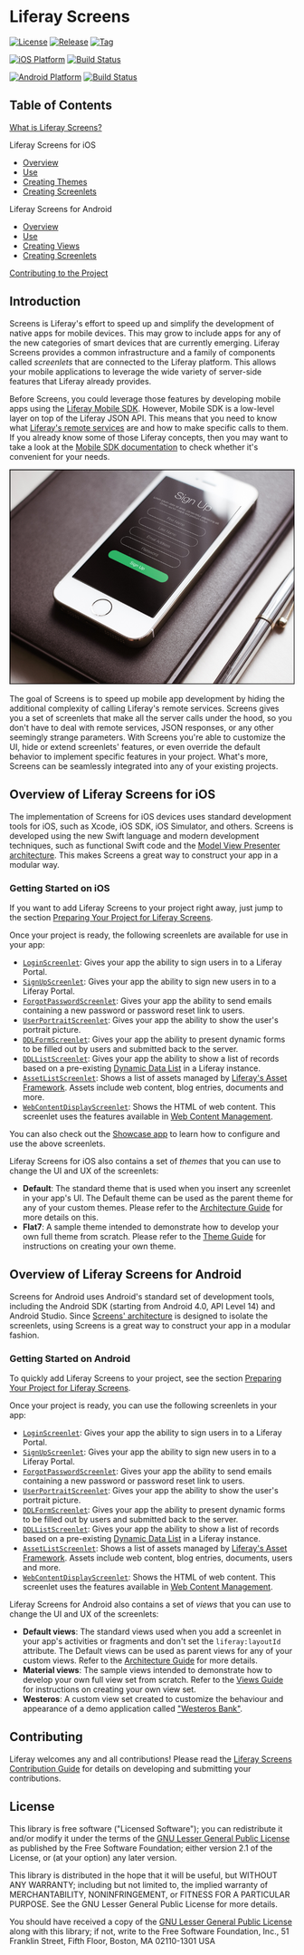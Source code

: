 # Liferay Screens

[![License](http://img.shields.io/badge/license-LGPL_2.1-red.svg?style=flat-square)](http://opensource.org/licenses/LGPL-2.1) [![Release](http://img.shields.io/badge/release-Beta_3-orange.svg?style=flat-square)](https://github.com/liferay/liferay-screens/releases/) [![Tag](http://img.shields.io/github/tag/liferay/liferay-screens.svg?style=flat-square)](https://github.com/liferay/liferay-screens/tags/)

[![iOS Platform](http://img.shields.io/badge/platform-iOS_7+-blue.svg?style=flat-square)](https://github.com/liferay/liferay-screens/tree/master/ios) [![Build Status](http://img.shields.io/travis/liferay/liferay-screens.svg?style=flat-square)](https://travis-ci.org/liferay/liferay-screens/)

[![Android Platform](http://img.shields.io/badge/platform-Android_4.0-green.svg?style=flat-square)](https://github.com/liferay/liferay-screens/tree/master/android) [![Build Status](http://img.shields.io/travis/liferay/liferay-screens.svg?style=flat-square)](https://travis-ci.org/liferay/liferay-screens/)

## Table of Contents

[What is Liferay Screens?](#introduction)

Liferay Screens for iOS
- [Overview](#overview-of-liferay-screens-for-ios)
- [Use](ios/README.md)
- [Creating Themes](ios/Documentation/theme_creation.md)
- [Creating Screenlets](ios/Documentation/screenlet_creation.md)

Liferay Screens for Android
- [Overview](#overview-of-liferay-screens-for-android)
- [Use](android/README.md)
- [Creating Views](android/documentation/view_creation.md)
- [Creating Screenlets](android/documentation/screenlet_creation.md)

[Contributing to the Project](CONTRIBUTING.md)

## Introduction

Screens is Liferay's effort to speed up and simplify the development of native apps for mobile devices. This may grow to include apps for any of the new categories of smart devices that are currently emerging. Liferay Screens provides a common infrastructure and a family of components called *screenlets* that are connected to the Liferay platform. This allows your mobile applications to leverage the wide variety of server-side features that Liferay already provides.

Before Screens, you could leverage those features by developing mobile apps using the [Liferay Mobile SDK](https://www.liferay.com/community/liferay-projects/liferay-mobile-sdk/overview). However, Mobile SDK is a low-level layer on top of the Liferay JSON API. This means that you need to know what [Liferay's remote services](https://www.liferay.com/documentation/liferay-portal/6.2/development/-/ai/accessing-services-remotely-liferay-portal-6-2-dev-guide-05-en) are and how to make specific calls to them. If you already know some of those Liferay concepts, then you may want to take a look at the [Mobile SDK documentation](https://dev.liferay.com/develop/tutorials/-/knowledge_base/6-2/mobile) to check whether it's convenient for your needs.

![App based on Liferay Screens](ios/Documentation/Images/screens-phone.png)

The goal of Screens is to speed up mobile app development by hiding the additional complexity of calling Liferay's remote services. Screens gives you a set of screenlets that make all the server calls under the hood, so you don't have to deal with remote services, JSON responses, or any other seemingly strange parameters. With Screens you're able to customize the UI, hide or extend screenlets' features, or even override the default behavior to implement specific features in your project. What's more, Screens can be seamlessly integrated into any of your existing projects.

## Overview of Liferay Screens for iOS

The implementation of Screens for iOS devices uses standard development tools for iOS, such as Xcode, iOS SDK, iOS Simulator, and others. Screens is developed using the new Swift language and modern development techniques, such as functional Swift code and the [Model View Presenter architecture](http://en.wikipedia.org/wiki/Model%E2%80%93view%E2%80%93presenter). This makes Screens a great way to construct your app in a modular way.

### Getting Started on iOS

If you want to add Liferay Screens to your project right away, just jump to the section [Preparing Your Project for Liferay Screens](ios#preparing-your-project-for-liferay-screens).

Once your project is ready, the following screenlets are available for use in your app:

- [`LoginScreenlet`](ios/Documentation/LoginScreenlet.md): Gives your app the ability to sign users in to a Liferay Portal.
- [`SignUpScreenlet`](ios/Documentation/SignUpScreenlet.md): Gives your app the ability to sign new users in to a Liferay Portal.
- [`ForgotPasswordScreenlet`](ios/Documentation/ForgotPasswordScreenlet.md): Gives your app the ability to send emails containing a new password or password reset link to users.
- [`UserPortraitScreenlet`](ios/Documentation/UserPortraitScreenlet.md): Gives your app the ability to show the user's portrait picture.
- [`DDLFormScreenlet`](ios/Documentation/DDLFormScreenlet.md): Gives your app the ability to present dynamic forms to be filled out by users and submitted back to the server.
- [`DDLListScreenlet`](ios/Documentation/DDLListScreenlet.md): Gives your app the ability to show a list of records based on a pre-existing [Dynamic Data List](https://dev.liferay.com/discover/portal/-/knowledge_base/6-2/using-web-forms-and-dynamic-data-lists) in a Liferay instance.
- [`AssetListScreenlet`](ios/Documentation/AssetListScreenlet.md): Shows a list of assets managed by [Liferay's Asset Framework](https://www.liferay.com/documentation/liferay-portal/6.2/development/-/ai/asset-framework-liferay-portal-6-2-dev-guide-06-en). Assets include web content, blog entries, documents and more.
- [`WebContentDisplayScreenlet`](ios/Documentation/WebContentDisplayScreenlet.md): Shows the HTML of web content. This screenlet uses the features available in [Web Content Management](https://dev.liferay.com/discover/portal/-/knowledge_base/6-2/web-content-management).

You can also check out the [Showcase app](ios/Samples/README.md) to learn how to configure and use the above screenlets.

Liferay Screens for iOS also contains a set of *themes* that you can use to change the UI and UX of the screenlets:

- **Default**: The standard theme that is used when you insert any screenlet in your app's UI. The Default theme can be used as the parent theme for any of your custom themes. Please refer to the [Architecture Guide](ios/Documentation/architecture.md#theme-layer) for more details on this.
- **Flat7**: A sample theme intended to demonstrate how to develop your own full theme from scratch. Please refer to the [Theme Guide](ios/Documentation/themes.md) for instructions on creating your own theme.

## Overview of Liferay Screens for Android

Screens for Android uses Android's standard set of development tools, including the Android SDK (starting from Android 4.0, API Level 14) and Android Studio. Since [Screens' architecture](android/documentation/architecture.md) is designed to isolate the screenlets, using Screens is a great way to construct your app in a modular fashion.

### Getting Started on Android

To quickly add Liferay Screens to your project, see the section [Preparing Your Project for Liferay Screens](android#preparing-your-project-for-liferay-screens).

Once your project is ready, you can use the following screenlets in your app:

- [`LoginScreenlet`](android/documentation/LoginScreenlet.md): Gives your app the ability to sign users in to a Liferay Portal.
- [`SignUpScreenlet`](android/documentation/SignUpScreenlet.md): Gives your app the ability to sign new users in to a Liferay Portal.
- [`ForgotPasswordScreenlet`](android/documentation/ForgotPasswordScreenlet.md): Gives your app the ability to send emails containing a new password or password reset link to users.
- [`UserPortraitScreenlet`](android/documentation/UserPortraitScreenlet.md): Gives your app the ability to show the user's portrait picture.
- [`DDLFormScreenlet`](android/documentation/DDLFormScreenlet.md): Gives your app the ability to present dynamic forms to be filled out by users and submitted back to the server.
- [`DDLListScreenlet`](android/documentation/DDLListScreenlet.md): Gives your app the ability to show a list of records based on a pre-existing [Dynamic Data List](https://dev.liferay.com/discover/portal/-/knowledge_base/6-2/using-web-forms-and-dynamic-data-lists) in a Liferay instance.
- [`AssetListScreenlet`](android/documentation/AssetListScreenlet.md): Shows a list of assets managed by [Liferay's Asset Framework](https://www.liferay.com/documentation/liferay-portal/6.2/development/-/ai/asset-framework-liferay-portal-6-2-dev-guide-06-en). Assets include web content, blog entries, documents, users and more.
- [`WebContentDisplayScreenlet`](android/documentation/WebContentDisplayScreenlet.md): Shows the HTML of web content. This screenlet uses the features available in [Web Content Management](https://dev.liferay.com/discover/portal/-/knowledge_base/6-2/web-content-management).

Liferay Screens for Android also contains a set of *views* that you can use to change the UI and UX of the screenlets:

- **Default views**: The standard views used when you add a screenlet in your app's activities or fragments and don't set the `liferay:layoutId` attribute. The Default views can be used as parent views for any of your custom views. Refer to the [Architecture Guide](android/documentation/architecture.md#view-layer) for more details.
- **Material views**: The sample views intended to demonstrate how to develop your own full view set from scratch. Refer to the [Views Guide](android/documentation/views.md) for instructions on creating your own view set.
- **Westeros**: A custom view set created to customize the behaviour and appearance of a demo application called ["Westeros Bank"](https://play.google.com/store/apps/details?id=com.liferay.mobile.screens.bankofwesteros).

## Contributing

Liferay welcomes any and all contributions! Please read the [Liferay Screens Contribution Guide](CONTRIBUTING.md) for details on developing and submitting your contributions.

## License

This library is free software ("Licensed Software"); you can redistribute it and/or modify it under the terms of the [GNU Lesser General Public License](http://www.gnu.org/licenses/lgpl-2.1.html) as
published by the Free Software Foundation; either version 2.1 of the License, or (at your option) any later version.

This library is distributed in the hope that it will be useful, but WITHOUT ANY WARRANTY; including but not limited to, the implied warranty of MERCHANTABILITY, NONINFRINGEMENT, or FITNESS FOR A PARTICULAR PURPOSE. See the GNU Lesser General Public License for more details.

You should have received a copy of the [GNU Lesser General Public
License](http://www.gnu.org/licenses/lgpl-2.1.html) along with this library; if not, write to the Free Software Foundation, Inc., 51 Franklin Street, Fifth
Floor, Boston, MA 02110-1301 USA
